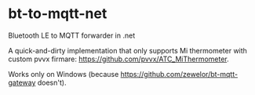 # bt-to-mqtt-net
Bluetooth LE to MQTT forwarder in .net

A quick-and-dirty implementation that only supports Mi thermometer with custom pvvx firmare: https://github.com/pvvx/ATC_MiThermometer.

Works only on Windows (because https://github.com/zewelor/bt-mqtt-gateway doesn't).

